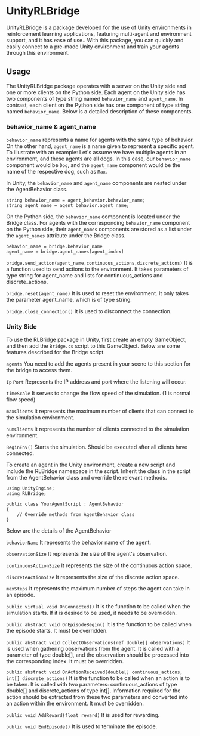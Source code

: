 # UnityRLBridge
UnityRLBridge is a package developed for the use of Unity environments in reinforcement learning applications, featuring multi-agent and environment support, and it has ease of use.. With this package, you can quickly and easily connect to a pre-made Unity environment and train your agents through this environment.
## Usage
The UnityRLBridge package operates with a server on the Unity side and one or more clients on the Python side. Each agent on the Unity side has two components of type string named `behavior_name` and `agent_name`. In contrast, each client on the Python side has one component of type string named `behavior_name`. Below is a detailed description of these components.
### behavior_name & agent_name
`behavior_name` represents a name for agents with the same type of behavior. On the other hand, `agent_name` is a name given to represent a specific agent. To illustrate with an example: Let's assume we have multiple agents in an environment, and these agents are all dogs. In this case, our `behavior_name` component would be `Dog`, and the `agent_name` component would be the name of the respective dog, such as `Max`.

In Unity, the `behavior_name` and `agent_name` components are nested under the AgentBehavior class.
```
string behavior_name = agent_behavior.behavior_name;
string agent_name = agent_behavior.agent_name;
```

On the Python side, the `behavior_name` component is located under the Bridge class. For agents with the corresponding `behavior_name` component on the Python side, their `agent_names` components are stored as a list under the `agent_names` attribute under the Bridge class.
```
behavior_name = bridge.behavior_name
agent_name = bridge.agent_names[agent_index]
```

`bridge.send_action(agent_name,continuous_actions,discrete_actions)` It is a function used to send actions to the environment. It takes parameters of type string for agent_name and lists for continuous_actions and discrete_actions.

`bridge.reset(agent_name)` It is used to reset the environment. It only takes the parameter agent_name, which is of type string.

`bridge.close_connection()` It is used to disconnect the connection.

### Unity Side ###
To use the RLBridge package in Unity, first create an empty GameObject, and then add the `Bridge.cs` script to this GameObject. Below are some features described for the Bridge script.

`agents` You need to add the agents present in your scene to this section for the bridge to access them.

`Ip` `Port` Represents the IP address and port where the listening will occur.

`timeScale` It serves to change the flow speed of the simulation. (1 is normal flow speed)

`maxClients` It represents the maximum number of clients that can connect to the simulation environment.

`numClients` It represents the number of clients connected to the simulation environment.

`BeginEnv()` Starts the simulation. Should be executed after all clients have connected.

To create an agent in the Unity environment, create a new script and include the RLBridge namespace in the script. Inherit the class in the script from the AgentBehavior class and override the relevant methods. 

```
using UnityEngine;
using RLBridge;

public class YourAgentScript : AgentBehavior
{
    // Override methods from AgentBehavior class
}
```

Below are the details of the AgentBehavior

`behaviorName` It represents the behavior name of the agent.

`observationSize` It represents the size of the agent's observation.

`continuousActionSize` It represents the size of the continuous action space.

`discreteActionSize` It represents the size of the discrete action space.

`maxSteps` It represents the maximum number of steps the agent can take in an episode.

`public virtual void OnConnected()` It is the function to be called when the simulation starts. If it is desired to be used, it needs to be overridden.

`public abstract void OnEpisodeBegin()` It is the function to be called when the episode starts. It must be overridden.

`public abstract void CollectObservations(ref double[] observations)` It is used when gathering observations from the agent. It is called with a parameter of type double[], and the observation should be processed into the corresponding index. It must be overridden.

`public abstract void OnActionReceived(double[] continuous_actions, int[] discrete_actions)`  It is the function to be called when an action is to be taken. It is called with two parameters: continuous_actions of type double[] and discrete_actions of type int[]. Information required for the action should be extracted from these two parameters and converted into an action within the environment. It must be overridden.

`public void AddReward(float reward)` It is used for rewarding.

`public void EndEpisode()` It is used to terminate the episode.
